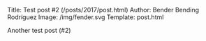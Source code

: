 Title: Test post #2 (/posts/2017/post.html)
Author: Bender Bending Rodríguez
Image: /img/fender.svg
Template: post.html

Another test post (#2)
